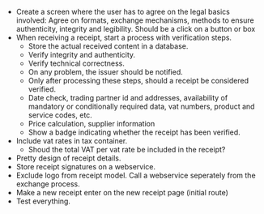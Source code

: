 - Create a screen where the user has to agree on the legal basics involved:
  Agree on formats, exchange mechanisms, methods to ensure authenticity, 
  integrity and legibility. Should be a click on a button or box
- When receiving a receipt, start a process with verification steps.
  - Store the actual received content in a database.
  - Verify integrity and authenticity.
  - Verify technical correctness.
  - On any problem, the issuer should be notified.
  - Only after processing these steps, should a receipt be considered verified.
  - Date check, trading partner id and addresses, availability of mandatory or conditionally required data, vat numbers, product and service codes, etc.
  - Price calculation, supplier information
  - Show a badge indicating whether the receipt has been verified.
- Include vat rates in tax container.
  - Shoud the total VAT per vat rate be included in the receipt?
- Pretty design of receipt details.
- Store receipt signatures on a webservice.
- Exclude logo from receipt model. Call a webservice seperately from the exchange process.
- Make a new receipt enter on the new receipt page (initial route)
- Test everything.
